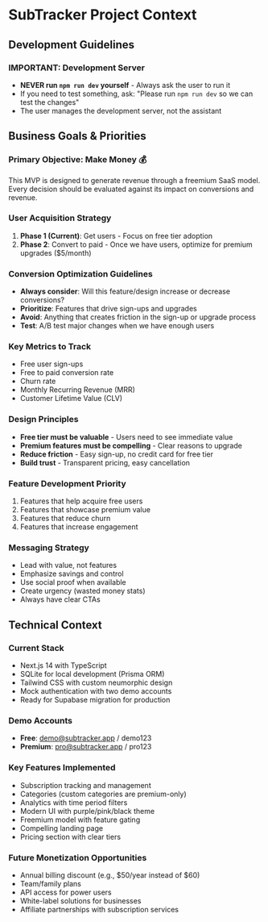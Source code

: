 # SubTracker Project Context

## Development Guidelines

### IMPORTANT: Development Server
- **NEVER run `npm run dev` yourself** - Always ask the user to run it
- If you need to test something, ask: "Please run `npm run dev` so we can test the changes"
- The user manages the development server, not the assistant

## Business Goals & Priorities

### Primary Objective: Make Money 💰
This MVP is designed to generate revenue through a freemium SaaS model. Every decision should be evaluated against its impact on conversions and revenue.

### User Acquisition Strategy
1. **Phase 1 (Current)**: Get users - Focus on free tier adoption
2. **Phase 2**: Convert to paid - Once we have users, optimize for premium upgrades ($5/month)

### Conversion Optimization Guidelines
- **Always consider**: Will this feature/design increase or decrease conversions?
- **Prioritize**: Features that drive sign-ups and upgrades
- **Avoid**: Anything that creates friction in the sign-up or upgrade process
- **Test**: A/B test major changes when we have enough users

### Key Metrics to Track
- Free user sign-ups
- Free to paid conversion rate
- Churn rate
- Monthly Recurring Revenue (MRR)
- Customer Lifetime Value (CLV)

### Design Principles
- **Free tier must be valuable** - Users need to see immediate value
- **Premium features must be compelling** - Clear reasons to upgrade
- **Reduce friction** - Easy sign-up, no credit card for free tier
- **Build trust** - Transparent pricing, easy cancellation

### Feature Development Priority
1. Features that help acquire free users
2. Features that showcase premium value
3. Features that reduce churn
4. Features that increase engagement

### Messaging Strategy
- Lead with value, not features
- Emphasize savings and control
- Use social proof when available
- Create urgency (wasted money stats)
- Always have clear CTAs

## Technical Context

### Current Stack
- Next.js 14 with TypeScript
- SQLite for local development (Prisma ORM)
- Tailwind CSS with custom neumorphic design
- Mock authentication with two demo accounts
- Ready for Supabase migration for production

### Demo Accounts
- **Free**: demo@subtracker.app / demo123
- **Premium**: pro@subtracker.app / pro123

### Key Features Implemented
- Subscription tracking and management
- Categories (custom categories are premium-only)
- Analytics with time period filters
- Modern UI with purple/pink/black theme
- Freemium model with feature gating
- Compelling landing page
- Pricing section with clear tiers

### Future Monetization Opportunities
- Annual billing discount (e.g., $50/year instead of $60)
- Team/family plans
- API access for power users
- White-label solutions for businesses
- Affiliate partnerships with subscription services